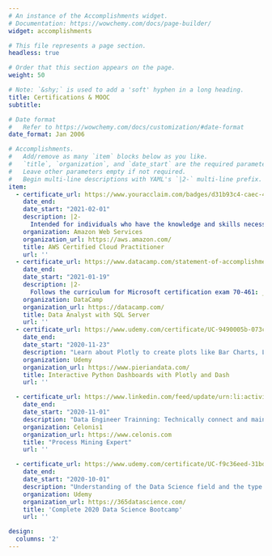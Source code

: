 ```yaml
---
# An instance of the Accomplishments widget.
# Documentation: https://wowchemy.com/docs/page-builder/
widget: accomplishments

# This file represents a page section.
headless: true

# Order that this section appears on the page.
weight: 50

# Note: `&shy;` is used to add a 'soft' hyphen in a long heading.
title: Certifications & MOOC
subtitle:

# Date format
#   Refer to https://wowchemy.com/docs/customization/#date-format
date_format: Jan 2006

# Accomplishments.
#   Add/remove as many `item` blocks below as you like.
#   `title`, `organization`, and `date_start` are the required parameters.
#   Leave other parameters empty if not required.
#   Begin multi-line descriptions with YAML's `|2-` multi-line prefix.
item:
  - certificate_url: https://www.youracclaim.com/badges/d31b93c4-caec-424d-bc3b-2330936d58ca
    date_end:
    date_start: "2021-02-01"
    description: |2-
      Intended for individuals who have the knowledge and skills necessary to effectively demonstrate an overall understanding of the AWS Cloud. Abilities Validated by the Certification: Define what the AWS Cloud is and the basic global infrastructure; Describe basic AWS Cloud architectural principles; Describe the AWS Cloud value proposition; Describe key services on the AWS platform and their common use cases (for example, compute and analytics); Describe basic security and compliance aspects of the AWS platform and the shared security model; Define the billing, account management, and pricing models; Identify sources of documentation or technical assistance (for example, whitepapers or support tickets); Describe basic/core characteristics of deploying and operating in the AWS Cloud. (Exam Score: 89.3%)
    organization: Amazon Web Services
    organization_url: https://aws.amazon.com/
    title: AWS Certified Cloud Practitioner
    url: ''
  - certificate_url: https://www.datacamp.com/statement-of-accomplishment/track/5d8a94f52f3ebf9d42a8939a6f2c9266f2fb7cfa
    date_end:
    date_start: "2021-01-19"
    description: |2-
      Follows the curriculum for Microsoft certification exam 70-461: _Querying Microsoft SQL Server 2012/2014_. Create Database Objects: Create and alter tables using T-SQL syntax, Create and alter views, Design views, Create and modify constraints, Create and alter DML triggers; Work With Data: Query data by using SELECT statements, Implement sub-queries, Implement data types, Implement aggregate queries, Query and manage XML data; Modify Data: Create and alter stored procedures, Modify data by using INSERT, UPDATE, and DELETE statements, Combine datasets, Work with functions; Troubleshoot And Optimize: Optimize queries, Manage transactions, Evaluate the use of row-based operations vs. set-based operations, Implement error handling. (45 Total Hours)
    organization: DataCamp
    organization_url: https://datacamp.com/
    title: Data Analyst with SQL Server
    url: ''
  - certificate_url: https://www.udemy.com/certificate/UC-9490005b-073c-40ff-9d8a-5f6cf7fdf199
    date_end:
    date_start: "2020-11-23"
    description: "Learn about Plotly to create plots like Bar Charts, Line Charts, Scatter Plots, Heat Maps, etc; Create Layouts with Plotly's Dash library; Use Dash to create interactive components with Plotly; Learn how to connect multiple inputs and outputs with a dashboard; Update live interactive graphs with clicks, hover overs, and more; Connect the interactive dashboard to live updating data for streaming information; Learn how to secure your interactive dashboards with App Authorization; Deploy your interactive dashboards to the internet with services like Heroku. (9.5 Total Hours) Jose Portilla, Pierian Data Inc." 
    organization: Udemy
    organization_url: https://www.pieriandata.com/
    title: Interactive Python Dashboards with Plotly and Dash
    url: ''

  - certificate_url: https://www.linkedin.com/feed/update/urn:li:activity:6717847221150240769
    date_end:
    date_start: "2020-11-01"
    description: "Data Engineer Trainning: Technically connect and maintain Celonis processes; Analyst Trainning: Translate data into actionable business insights. Create target oriented analyses to transform your business; Business User Trainning: Simplify your daily work. Get intelligent recommendations to execute the right actions. (30 Total Hours)"
    organization: Celonis1
    organization_url: https://www.celonis.com
    title: "Process Mining Expert"
    url: ''

  - certificate_url: https://www.udemy.com/certificate/UC-f9c36eed-31bd-4cb2-b665-bfb27f8b7e7b/
    date_end:
    date_start: "2020-10-01"
    description: "Understanding of the Data Science field and the type of analysis carried out; Learn how to pre-process data; Understand the mathematics behind Machine Learning; Coding in Python and learn how to use it for statistical analysis; Perform linear and logistic regressions in Python; Carry out cluster and factor analysis; Create Machine Learning algorithms in Python, using NumPy, statsmodels and scikit-learn; Use state-of-the-art Deep Learning frameworks such as Google’s TensorFlow; Unfold the power of deep neural networks; Improve Machine Learning algorithms by studying underfitting, overfitting, training, validation, n-fold cross validation, testing, and how hyperparameters could improve performance; Apply your skills to real-life business cases. (29 Total Hours) "
    organization: Udemy
    organization_url: https://365datascience.com/
    title: 'Complete 2020 Data Science Bootcamp'
    url: ''

design:
  columns: '2'
---
```

